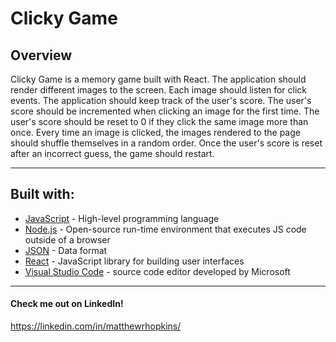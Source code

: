 # Clicky Game

## Overview

Clicky Game is a memory game built with React. The application should render different images to the screen. Each image should listen for click events. The application should keep track of the user's score. The user's score should be incremented when clicking an image for the first time. The user's score should be reset to 0 if they click the same image more than once. Every time an image is clicked, the images rendered to the page should shuffle themselves in a random order. Once the user's score is reset after an incorrect guess, the game should restart.

---

## Built with:

- [JavaScript](https://developer.mozilla.org/en-US/docs/Web/JavaScript) - High-level programming language
- [Node.js](https://nodejs.org/en/) - Open-source run-time environment that executes JS code outside of a browser
- [JSON](https://www.json.org) - Data format
- [React](https://reactjs.org/) -  JavaScript library for building user interfaces
- [Visual Studio Code](https://code.visualstudio.com/) - source code editor developed by Microsoft

---

#### Check me out on LinkedIn!

https://linkedin.com/in/matthewrhopkins/